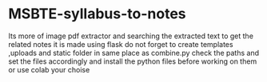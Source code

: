 # MSBTE-syllabus-to-notes

Its more of image pdf extractor and searching the extracted text to get the related notes
it is made using flask do not forget to create templates ,uploads and static folder in same place as combine.py
check the paths and set the files accordingly
and install the python files before working on them or use colab your choise
